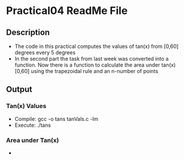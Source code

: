 # Practical04 ReadMe File

## Description
- The code in this practical computes the values of tan(x) from [0,60] degrees every 5 degrees
- In the second part the task from last week was converted into a function. Now there is a function to calculate the area under tan(x) [0,60] using the trapezoidal rule and an n-number of points

## Output

### Tan(x) Values
- Compile: gcc -o tans tanVals.c -lm
- Execute: ./tans

### Area under Tan(x)
- 
